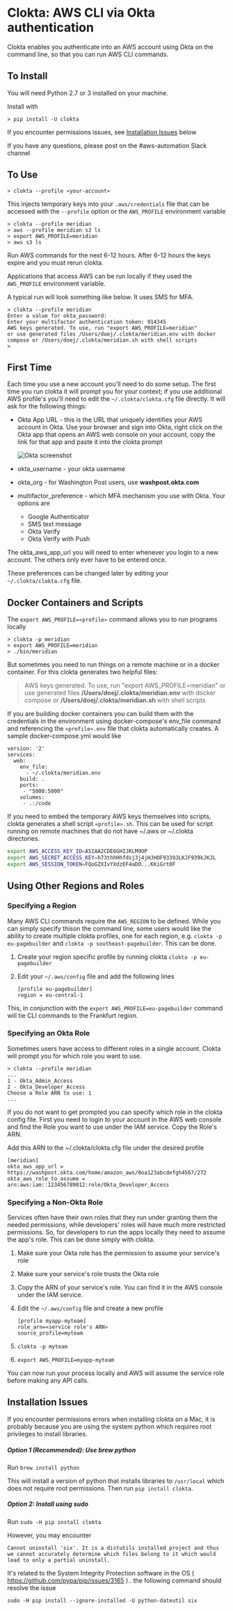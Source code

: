 # Clokta: AWS CLI via Okta authentication

Clokta enables you authenticate into an AWS account using Okta on the command line, so that you can run AWS CLI commands.

## To Install

You will need Python 2.7 or 3 installed on your machine.

Install with

```
> pip install -U clokta
```

If you encounter permissions issues, see [Installation Issues](#install_issues) below

If you have any questions, please post on the #aws-automation Slack channel

## To Use

```shell
> clokta --profile «your-account»
```

This injects temporary keys into your `.aws/credentials` file that can be accessed with the `--profile` option or the `AWS_PROFILE` environment variable

```shell
> clokta --profile meridian
> aws --profile meridian s3 ls
> export AWS_PROFILE=meridian
> aws s3 ls
```

Run AWS commands for the next 6-12 hours.  After 6-12 hours the keys expire and you must rerun clokta.

Applications that access AWS can be run locally if they used the `AWS_PROFILE` environment variable.

A typical run will look something like below.  It uses SMS for MFA.

```shell
> clokta --profile meridian
Enter a value for okta_password:
Enter your multifactor authentication token: 914345
AWS keys generated. To use, run "export AWS_PROFILE=meridian"
or use generated files /Users/doej/.clokta/meridian.env with docker compose or /Users/doej/.clokta/meridian.sh with shell scripts
>
```

## First Time

Each time you use a new account you'll need to do some setup. The first time you run clokta it will prompt you for your context; if you use additional AWS profile's you'll need to edit the `~/.clokta/clokta.cfg` file directly.  It will ask for the following things:

- Okta App URL - this is the URL that uniquely identifies your AWS account in Okta.  Use your browser and sign into Okta, right click on the Okta app that opens an AWS web console on your account, copy the link for that app and paste it into the clokta prompt

  ![Okta screenshot](README-img1.png)
-  okta_username - your okta username
- okta_org - for Washington Post users,  use **washpost.okta.com**
- multifactor_preference - which MFA mechanism you use with Okta.  Your options are
  - Google Authenticator
  - SMS text message
  - Okta Verify
  - Okta Verify with Push

The okta_aws_app_url you will need to enter whenever you login to a new account.  The others only ever have to be entered once.

These preferences can be changed later by editing your `~/.clokta/clokta.cfg` file.

## Docker Containers and Scripts

The `export AWS_PROFILE=«profile»` command allows you to run programs locally  

```shell
> clokta -p meridian
> export AWS_PROFILE=meridian
> ./bin/meridian
```

But sometimes you need to run things on a remote machine or in a docker container.  For this clokta generates two helpful files:

> AWS keys generated. To use, run "export AWS_PROFILE=meridian"
> or use generated files **/Users/doej/.clokta/meridian.env** with docker compose or **/Users/doej/.clokta/meridian.sh** with shell scripts

If you are building docker containers you can build them with the credentials in the environment using docker-compose's env_file command and referencing the `«profile».env` file that clokta automatically creates.  A sample docker-compose.yml would like

```Yml
version: '2'
services:
  web:
    env_file:
      - ~/.clokta/meridian.env
    build: .
    ports:
     - "5000:5000"
    volumes:
     - .:/code
```

If you need to embed the temporary AWS keys themselves into scripts, clokta generates a shell script  `«profile».sh`.  This can be used for script running on remote machines that do not have ~/.aws or ~/.clokta directories.

```bash
export AWS_ACCESS_KEY_ID=ASIAA2CDE6GHIJKLM9OP
export AWS_SECRET_ACCESS_KEY=h73thhHhfdsj3j4jHJHOF9339JLKJF939kJKJL
export AWS_SESSION_TOKEN=FQoGZXIvYXdzEF4aDO...KKiGrt0F
```

## Using Other Regions and Roles

### Specifying a Region

Many AWS CLI commands require the `AWS_REGION` to be defined.  While you can simply specify thison the command line, some users would like the ability to create multiple clokta profiles, one for each region, e.g. `clokta -p eu-pagebuilder` and `clokta -p southeast-pagebuilder`.  This can be done.

1. Create your region specific profile by running clokta
   `clokta -p eu-pagebuilder`

2. Edit your `~/.aws/config` file and add the following lines

   ```
   [profile eu-pagebuilder]
   region = eu-central-1
   ```

This, in conjunction with the `export AWS_PROFILE=eu-pagebuilder` command will tie CLI commands to the Frankfurt region.

### Specifying an Okta Role

Sometimes users have access to different roles in a single account.  Clokta will prompt you for which role you want to use.

```shell
> clokta --profile meridian
...
1 - Okta_Admin_Access
2 - Okta_Developer_Access
Choose a Role ARN to use: 1
...
```

If you do not want to get prompted you can specify which role in the clokta config file.  First you need to login to your account in the AWS web console and find the Role you want to use under the IAM service.  Copy the Role's ARN.

Add this ARN to the ~/.clokta/clokta.cfg file under the desired profile

```
[meridian]
okta_aws_app_url = https://washpost.okta.com/home/amazon_aws/0oa123abcdefgh4567/272
okta_aws_role_to_assume = arn:aws:iam::123456789012:role/Okta_Developer_Access
```

### Specifying a Non-Okta Role

Services often have their own roles that they run under granting them the needed permissions, while developers' roles will have much more restricted permissions.  So, for developers to run the apps locally they need to assume the app's role.  This can be done simply with clokta.

1. Make sure your Okta role has the permission to assume your service's role

2. Make sure your service's role trusts the Okta role 

3. Copy the ARN of your service's role.  You can find it in the AWS console under the IAM service.

4. Edit the `~/.aws/config` file and create a new profile

   ```
   [profile myapp-myteam]
   role_arn=«service role's ARN»
   source_profile=myteam
   ```

5. `clokta -p myteam`

6. `export AWS_PROFILE=myapp-myteam`

You can now run your process locally and AWS will assume the service role before making any API calls.

## <a name="install_issues">Installation Issues</a>

If you encounter permissions errors when installing clokta on a Mac, it is probably because you are using the system python which requires root privileges to install libraries.

##### Option 1 (Recommended): Use brew python

Run `brew install python`

This will install a version of python that installs libraries to `/usr/local` which does not require root permissions.  Then run `pip install clokta`.

##### Option 2: Install using sudo

Run `sudo -H pip install clokta`

However, you may encounter

```
Cannot uninstall 'six'. It is a distutils installed project and thus we cannot accurately determine which files belong to it which would lead to only a partial uninstall.
```

It's related to the System Integrity Protection software in the OS ( https://github.com/pypa/pip/issues/3165 ).. the following command should resolve the issue

```
sudo -H pip install --ignore-installed -U python-dateutil six
```

## 